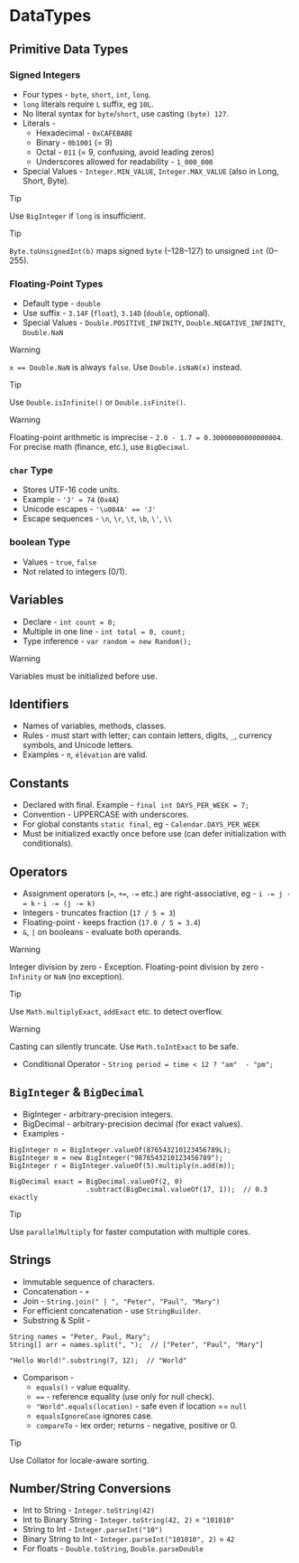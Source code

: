 # DataTypes

## Primitive Data Types

### Signed Integers

- Four types - `byte`, `short`, `int`, `long`.
- `long` literals require `L` suffix, eg `10L`.
- No literal syntax for `byte`/`short`, use casting `(byte) 127`.
- Literals - 
    - Hexadecimal - `0xCAFEBABE`
    - Binary - `0b1001` (= 9)
    - Octal - `011` (= 9, confusing, avoid leading zeros)
    - Underscores allowed for readability - `1_000_000`
- Special Values - `Integer.MIN_VALUE`, `Integer.MAX_VALUE` (also in Long, Short, Byte).

> [!TIP] 
> Use `BigInteger` if `long` is insufficient.

> [!TIP] 
> `Byte.toUnsignedInt(b)` maps signed `byte` (–128–127) to unsigned `int` (0–255).

### Floating-Point Types

- Default type - `double`
- Use suffix - `3.14F` (`float`), `3.14D` (`double`, optional).
- Special Values - `Double.POSITIVE_INFINITY`, `Double.NEGATIVE_INFINITY`, `Double.NaN`

> [!WARNING] 
> `x == Double.NaN` is always `false`. Use `Double.isNaN(x)` instead.

> [!TIP] 
> Use `Double.isInfinite()` or `Double.isFinite()`.

> [!WARNING] 
> Floating-point arithmetic is imprecise - `2.0 - 1.7 = 0.30000000000000004`. For precise math (finance, etc.), use `BigDecimal`.

### `char` Type
- Stores UTF-16 code units.
- Example - `'J' = 74` (`0x4A`)
- Unicode escapes - `'\u004A' == 'J'`
- Escape sequences - `\n`, `\r`, `\t`, `\b`, `\'`, `\\`

### boolean Type

- Values - `true`, `false`
- Not related to integers (0/1).

## Variables

- Declare - `int count = 0;`
- Multiple in one line - `int total = 0, count;`
- Type inference - `var random = new Random();`

> [!WARNING] 
> Variables must be initialized before use.

## Identifiers

- Names of variables, methods, classes.
- Rules - must start with letter; can contain letters, digits, `_`, currency symbols, and Unicode letters.
- Examples - `π`, `élévation` are valid.

## Constants

- Declared with final. Example - `final int DAYS_PER_WEEK = 7;`
- Convention - UPPERCASE with underscores.
- For global constants  `static final`, eg - `Calendar.DAYS_PER_WEEK`
- Must be initialized exactly once before use (can defer initialization with conditionals).

## Operators

- Assignment operators (`=`, `+=`, `-=` etc.) are right-associative, eg - `i -= j -= k` - `i -= (j -= k)`
- Integers - truncates fraction (`17 / 5 = 3`)
- Floating-point - keeps fraction (`17.0 / 5 = 3.4`)
- `&`, `|` on booleans - evaluate both operands.

> [!WARNING] 
> Integer division by zero - Exception.
> Floating-point division by zero - `Infinity` or `NaN` (no exception).

> [!TIP] 
> Use `Math.multiplyExact`, `addExact` etc. to detect overflow.

> [!WARNING] 
> Casting can silently truncate. Use `Math.toIntExact` to be safe.

- Conditional Operator - `String period = time < 12 ? "am"  - "pm";`

## `BigInteger` & `BigDecimal`

- BigInteger - arbitrary-precision integers.
- BigDecimal - arbitrary-precision decimal (for exact values).
- Examples -
```
BigInteger n = BigInteger.valueOf(876543210123456789L);
BigInteger m = new BigInteger("9876543210123456789");
BigInteger r = BigInteger.valueOf(5).multiply(n.add(m));

BigDecimal exact = BigDecimal.valueOf(2, 0)
                   .subtract(BigDecimal.valueOf(17, 1));  // 0.3 exactly
```

> [!TIP] 
> Use `parallelMultiply` for faster computation with multiple cores.

## Strings

- Immutable sequence of characters.
- Concatenation - `+`
- Join - `String.join(" | ", "Peter", "Paul", "Mary")`
- For efficient concatenation - use `StringBuilder`.
- Substring & Split -
```
String names = "Peter, Paul, Mary";
String[] arr = names.split(", ");  // ["Peter", "Paul", "Mary"]

"Hello World!".substring(7, 12);  // "World"
```

- Comparison -
    - `equals()` - value equality.
    - `==` - reference equality (use only for null check).
    - `"World".equals(location)` - safe even if location == `null`
    - `equalsIgnoreCase` ignores case.
    - `compareTo` - lex order; returns - negative, positive or 0.

> [!TIP] 
> Use Collator for locale-aware sorting.

## Number/String Conversions

- Int to String - `Integer.toString(42)`
- Int to Binary String - `Integer.toString(42, 2)` = `"101010"`
- String to Int - `Integer.parseInt("10")`
- Binary String to Int - `Integer.parseInt("101010", 2)` = `42`
- For floats - `Double.toString`, `Double.parseDouble`

